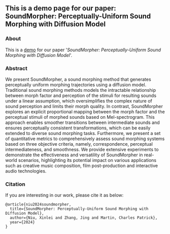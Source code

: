 ## This is a demo page for our paper: SoundMorpher: Perceptually-Uniform Sound Morphing with Diffusion Model

### About

This is a [demo](https://XinleiNIU.github.io/SoundMorpher-demo/) for our paper '_SoundMorpher: Perceptually-Uniform Sound Morphing with Diffusion Model_'. 

### Abstract

We present SoundMorpher, a sound morphing method that generates perceptually uniform morphing trajectories using a diffusion model. Traditional sound morphing methods models the intractable relationship between morph factor and perception of the stimuli for resulting sounds under a linear assumption, which oversimplifies the complex nature of sound perception and limits their morph quality. In contrast, SoundMorpher explores an explicit proportional mapping between the morph factor and the perceptual stimuli of morphed sounds based on Mel-spectrogram. This approach enables smoother transitions between intermediate sounds and ensures perceptually consistent transformations, which can be easily extended to diverse sound morphing tasks. Furthermore, we present a set of quantitative metrics to comprehensively assess sound morphing systems based on three objective criteria, namely, correspondence, perceptual intermediateness, and smoothness. We provide extensive experiments to demonstrate the effectiveness and versatility of SoundMorpher in real-world scenarios, highlighting its potential impact on various applications such as creative music composition, film post-production and interactive audio technologies.

### Citation

If you are interesting in our work, please cite it as below:

```
@article{niu2024soundmorpher,
  title={SoundMorpher: Perceptually-Uniform Sound Morphing with Diffusion Model},
  author={Niu, Xinlei and Zhang, Jing and Martin, Charles Patrick},
  year={2024}
}
```
